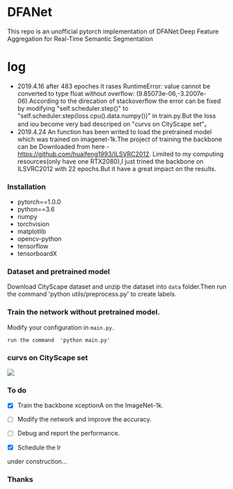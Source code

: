 # DFANet
This repo is an unofficial pytorch implementation of DFANet:Deep Feature Aggregation for Real-Time Semantic Segmentation
# log
* 2019.4.16  after 483 epoches it rases RuntimeError: value cannot be converted to type float without overflow: (9.85073e-06,-3.2007e-06).According to the direcation of stackoverflow the error can be fixed by modifying "self.scheduler.step()" to "self.scheduler.step(loss.cpu().data.numpy())" in train.py.But the loss and iou become very bad descriped on "curvs on CityScape set"。 
* 2019.4.24 An function has been writed to load the pretrained model which  was trained on imagenet-1k.The project of training the backbone can be Downloaded from here -https://github.com/huaifeng1993/ILSVRC2012. Limited to my computing resources(only have one RTX2080),I just trined the backbone on ILSVRC2012 with 22 epochs.But it have a great impact on the results.

### Installation

* pytorch==1.0.0
* python==3.6
* numpy
* torchvision
* matplotlib
* opencv-python
* tensorflow
* tensorboardX

### Dataset and pretrained model

Download CityScape dataset and unzip the dataset into `data` folder.Then run the command 'python utils/preprocess.py' to create labels.

### Train the network without pretrained model.
Modify your configuration in `main.py`.

```
run the command  'python main.py'
```

### curvs on CityScape set

![](https://github.com/huaifeng1993/DFANet/blob/master/results/DeepinScreenshot_select-area_20190418170943.png)

### To do

- [x] Train the backbone xceptionA on the ImageNet-1k.

- [ ] Modify the network and improve the accuracy.

- [ ] Debug and report the performance.

- [x] Schedule the lr

under construction...

### Thanks

